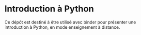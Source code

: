 # Introduction à Python

Ce dépôt est destiné à être utilisé avec binder pour présenter une introduction à Python, en mode enseignement à distance.

